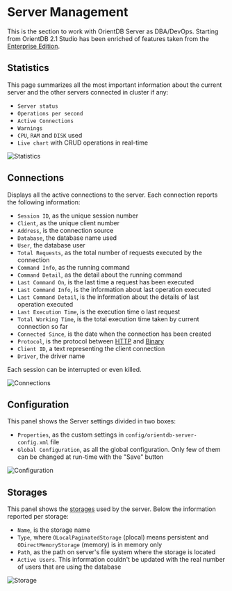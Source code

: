 # Server Management
This is the section to work with OrientDB Server as DBA/DevOps. Starting from OrientDB 2.1 Studio has been enriched of features taken from the [Enterprise Edition](http://orientdb.com/enterprise/).

## Statistics
This page summarizes all the most important information about the current server and the other servers connected in cluster if any:
- `Server status`
- `Operations per second`
- `Active Connections`
- `Warnings`
- `CPU`, `RAM` and `DISK` used
- `Live chart` with CRUD operations in real-time

![Statistics](../images/studio-stats-2servers.png)

## Connections
Displays all the active connections to the server. Each connection reports the following information:
- `Session ID`, as the unique session number
- `Client`, as the unique client number
- `Address`, is the connection source
- `Database`, the database name used
- `User`, the database user
- `Total Requests`, as the total number of requests executed by the connection
- `Command Info`, as the running command
- `Command Detail`, as the detail about the running command
- `Last Command On`, is the last time a request has been executed
- `Last Command Info`, is the information about last operation executed
- `Last Command Detail`, is the information about the details of last operation executed
- `Last Execution Time`, is the execution time o last request
- `Total Working Time`, is the total execution time taken by current connection so far
- `Connected Since`, is the date when the connection has been created
- `Protocol`, is the protocol between [HTTP](../../misc/OrientDB-REST.md) and [Binary](../../internals/Network-Binary-Protocol.md)
- `Client ID`, a text representing the client connection
- `Driver`, the driver name

Each session can be interrupted or even killed.

![Connections](../images/studio-conns.png)

## Configuration
This panel shows the Server settings divided in two boxes:
- `Properties`, as the custom settings in `config/orientdb-server-config.xml` file
- `Global Configuration`, as all the global configuration. Only few of them can be changed at run-time with the "Save" button

![Configuration](../images/studio-configuration.png)

## Storages
This panel shows the [storages](../../datamodeling/Concepts.md) used by the server. Below the information reported per storage:
- `Name`, is the storage name
- `Type`, where `OLocalPaginatedStorage` (plocal) means persistent and `ODirectMemoryStorage` (memory) is in memory only
- `Path`, as the path on server's file system where the storage is located
- `Active Users`. This information couldn't be updated with the real number of users that are using the database

![Storage](../images/studio-dbs.png)

